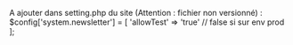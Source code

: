 A ajouter dans setting.php du site (Attention : fichier non versionné) :
$config['system.newsletter'] = [
    'allowTest' => 'true' // false si sur env prod 
];